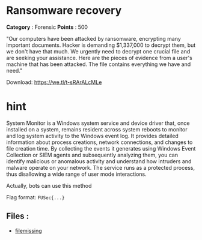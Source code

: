 # Ransomware recovery

**Category** : Forensic
**Points** : 500

"Our computers have been attacked by ransomware, encrypting many important documents. Hacker is demanding $1,337,000 to decrypt them, but we don't have that much. We urgently need to decrypt one crucial file and are seeking your assistance. Here are the pieces of evidence from a user's machine that has been attacked. The file contains everything we have and need."

Download: https://we.tl/t-sRArALcMLe

# hint
System Monitor is a Windows system service and device driver that, once installed on a system, remains resident across system reboots to monitor and log system activity to the Windows event log. It provides detailed information about process creations, network connections, and changes to file creation time. By collecting the events it generates using Windows Event Collection or SIEM agents and subsequently analyzing them, you can identify malicious or anomalous activity and understand how intruders and malware operate on your network. The service runs as a protected process, thus disallowing a wide range of user mode interactions.

Actually, bots can use this method

Flag format: `FUSec{...}`

## Files : 
 - [filemissing](./filemissing)